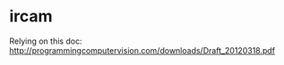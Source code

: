 ircam
=====

Relying on this doc: http://programmingcomputervision.com/downloads/Draft_20120318.pdf
